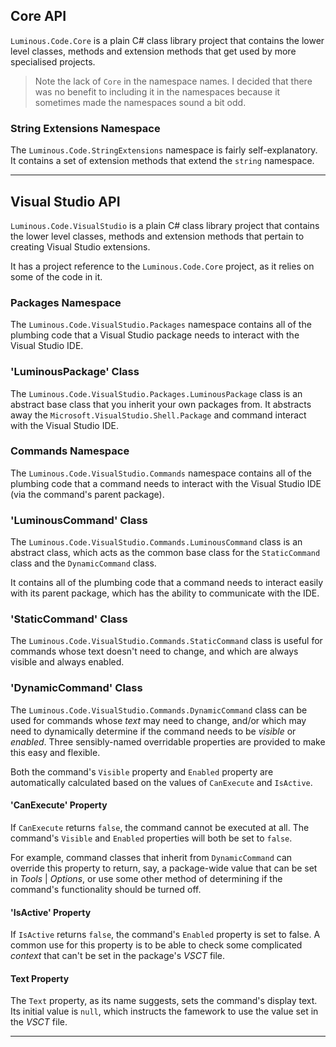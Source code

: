 ## Core API

`Luminous.Code.Core` is a plain C# class library project that contains the lower level classes, methods and extension methods that get used by more 
specialised projects.

>Note the lack of `Core` in the namespace names. I decided that there was no benefit
to including it in the namespaces because it sometimes made the namespaces sound a bit odd.

### String Extensions Namespace

The `Luminous.Code.StringExtensions` namespace is fairly self-explanatory.
It contains a set of extension methods that extend the `string` namespace.

---
## Visual Studio API

`Luminous.Code.VisualStudio` is a plain C# class library project that contains the lower level classes, methods and extension methods that pertain to creating
Visual Studio extensions.

It has a project reference to the `Luminous.Code.Core` project, as it relies on some of the code in it.

### Packages Namespace

The `Luminous.Code.VisualStudio.Packages` namespace contains all of the plumbing code that
a Visual Studio package needs to interact with the Visual Studio IDE.

### 'LuminousPackage' Class

The `Luminous.Code.VisualStudio.Packages.LuminousPackage` class is an abstract base class that you inherit your own
packages from.  It abstracts away the `Microsoft.VisualStudio.Shell.Package` and command interact with the Visual Studio IDE.

### Commands Namespace

The `Luminous.Code.VisualStudio.Commands` namespace contains all of the plumbing code that
a command needs to interact with the Visual Studio IDE (via the command's parent package).

### 'LuminousCommand' Class

The `Luminous.Code.VisualStudio.Commands.LuminousCommand` class is an abstract class, which acts as the
common base class for the `StaticCommand` class and the `DynamicCommand` class.

It contains all of the plumbing code that a command needs to interact easily with
its parent package, which has the ability to communicate with the IDE.

### 'StaticCommand' Class

The `Luminous.Code.VisualStudio.Commands.StaticCommand` class is useful for commands whose text doesn't need to change,
and which are always visible and always enabled.

### 'DynamicCommand' Class

The `Luminous.Code.VisualStudio.Commands.DynamicCommand` class can be used for commands whose *text* may need to change, and/or which may
need to dynamically determine if the command needs to be *visible* or *enabled*. 
Three sensibly-named overridable properties are provided to make this easy and flexible.

Both the command's `Visible` property and `Enabled` property are automatically calculated based on the values of
`CanExecute` and `IsActive`.

#### 'CanExecute' Property

If `CanExecute` returns `false`, the command cannot be executed at all.
The command's `Visible` and `Enabled` properties will both be set to `false`.

For example, command classes that inherit from `DynamicCommand` can override this
property to return, say, a package-wide value that can be set in *Tools* | *Options*,
or use some other method of determining if the command's functionality should be turned
off.

#### 'IsActive' Property

If `IsActive` returns `false`, the command's `Enabled` property is set to false.
A common use for this property is to be able to check some complicated *context*  that
can't be set in the package's *VSCT* file.

#### Text Property

The `Text` property, as its name suggests, sets the command's display text. Its initial value is `null`,
which instructs the famework to use the value set in the *VSCT* file.

---
